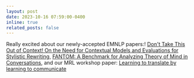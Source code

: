 ```yaml
---
layout: post
date: 2023-10-16 07:59:00-0400
inline: true
related_posts: false
---
```


Really excited about our newly-accepted EMNLP papers:! [Don't Take This Out of Context! On the Need for Contextual Models and Evaluations for Stylistic Rewriting](https://arxiv.org/abs/2305.14755), [FANTOM: A Benchmark for Analyzing Theory of Mind in Conversations](https://coming-soon), and our MRL workshop paper: [Learning to translate by learning to communicate](https://arxiv.org/abs/2207.07025)
